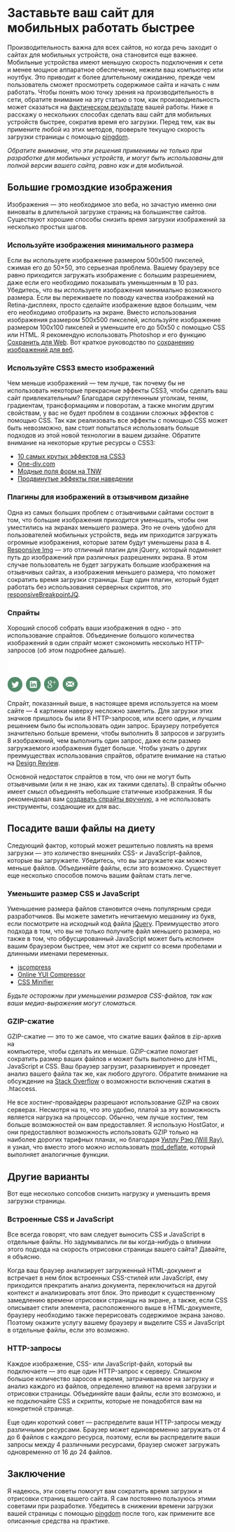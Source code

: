 # Заставьте ваш сайт для мобильных работать быстрее

Производительность важна для всех сайтов, но когда речь заходит о сайтах для 
мобильных устройств, она становится еще важнее. Мобильные устройства имеют 
меньшую скорость подключения к сети и менее мощное аппаратное обеспечение, 
нежели ваш компьютер или ноутбук. Это приводит к более длительному ожиданию, 
прежде чем пользователь сможет просмотреть содержимое сайта и начать с ним 
работать. Чтобы понять мою точку зрения на производительность в сети, обратите 
внимание на эту статью о том, как производиельность может сказаться на 
[фактическом результате][0] вашей работы. Ниже я расскажу о нескольких 
способах сделать ваш сайт для мобильных устройств быстрее, сократив время его 
загрузки. Перед тем, как вы примените любой из этих методов, проверьте текущую 
скорость загрузки страницы с помощью [pingdom][1].

*Обратите внимание, что эти решения применимы не только при разработке для 
мобильных устройств, и могут быть использованы для полной версии вашего сайта, 
равно как и для мобильной.*

## Большие громоздкие изображения

Изображения — это необходимое зло веба, но зачастую именно они виноваты в 
длительной загрузке страниц на большинстве сайтов. Существуют хорошие способы 
снизить время загрузки изображений за несколько простых шагов.

### Используйте изображения минимального размера

Если вы используете изображение размером 500х500 пикселей, сжимая его до 
50×50, это серьезная проблема. Вашему браузеру все равно приходится загружать 
изображение с большим разрешением, даже если его необходимо показывать 
уменьшенным в 10 раз. Убедитесь, что вы используете изображения минимально 
возможного размера. Если вы переживаете по поводу качества изображений на 
Retina-дисплеях, просто сделайте изображение вдвое большим, чем его необходимо 
отобразить на экране. Вместо использования изображения размером 500х500 
пикселей, используйте изображение размером 100х100 пикселей и уменьшите его до 
50х50 с помощью CSS или HTML. Я рекомендую использовать Photoshop и его 
функцию [Сохранить для Web][18]. Вот краткое руководство по 
[сохранению изображений для веб][2].

### Используйте CSS3 вместо изображений

Чем меньше изображений — тем лучше, так почему бы не использовать некоторые 
прекрасные эффекты CSS3, чтобы сделать ваш сайт привлекательным? Благодаря 
скругленнным уголкам, теням, градиентам, трансформациям и поворотам, а также 
многим другим свойствам, у вас не будет проблем в создании сложных эффектов с 
помощью CSS. Так как реализовать все эффекты с помощью CSS может быть 
невозможно, вам стоит попытаться использовать больше подходов из этой новой 
технологии в вашем дизайне. Обратите внимание на некоторые крутые ресурсы о 
CSS3:

* [10 самых крутых эффектов на CSS3][3]
* [One-div.com][4]
* [Модные поля форм на TNW][5]
* [Продвинутые эффекты при наведении][6]

### Плагины для изображений в отзывчивом дизайне

Одна из самых больших проблем с отзывчивыми сайтами состоит в том, что большие 
изображения приходится уменьшать, чтобы они уместились на экранах меньшего 
размера. Это не очень удобно для пользователей мобильных устройств, ведь им 
приходится загружать огромные изображения, которые затем будут уменьшены раза 
в 4. [Responsive Img][7] — это отличный плагин для jQuery, который подменяет 
путь до изображений при различных разрешениях экрана. В этом случае 
пользователь не будет загружать большие изображения на отзывчивых сайтах, а 
изображения меньшего размера, что поможет сократить время загрузки страницы. 
Еще один плагин, который будет работать без использования серверных скриптов, 
это [responsiveBreakpointJQ][8].

### Спрайты

Хороший способ собрать ваши изображения в одно - это использование спрайтов. 
Объединение большого количества изображений в один спрайт может сэкономить 
несколько HTTP-запросов (об этом подробнее дальше).

![Спрайт с иконками социальных сетей][Рисунок 1]

Спрайт, показанный выше, в настоящее время используется на моем сайте — 4 
картинки наверху несложно заметить. Для загрузки этих значков пришлось бы или 
8 HTTP-запросов, или всего один, и лучшим решением было бы использовать один 
запрос. Браузеру потребуется значительно больше времени, чтобы выполнить 8 
запросов и загрузить 8 изображений, чем выполнить один запрос, даже если 
размер загружаемого изображения будет больше. Чтобы узнать о других 
преимуществах использования спрайтов, обратите внимание на статью на 
[Design Review][9].

Основной недостаток спрайтов в том, что они не могут быть отзывчивыми (или я 
не знаю, как их такими сделать). В спрайты обычно имеет смысл объединять 
небольшие статичные изображения. Я бы рекомендовал вам [создавать спрайты 
вручную][10], а не использовать инструменты, создающие их для вас.

## Посадите ваши файлы на диету

Следующий фактор, который может решительно повлиять на время загрузки — это 
количество внешнийх CSS- и JavaScript-файлов, которые вы загружаете. 
Убедитесь, что вы загружаете как можно меньше файлов. Объединяйте файлы, если 
это возможно. Существует еще несколько способов помочь вашим файлам стать 
легче.

### Уменьшите размер CSS и JavaScript

Уменьшение размера файлов становится очень популярным среди разработчиков. Вы 
можете заметить нечитаемую мешанину из букв, если посмотрите на исходный код 
файла [jQuery][11]. Преимущество этого подхода в том, что вы не только 
получите файл меньшего размера, но также в том, что обфусцированный JavaScript 
может быть исполнен вашим браузером быстрее, чем этот же скрипт со всеми 
пробелами и длинными именами переменных.

* [jscompress][12]
* [Online YUI Compressor][13]
* [CSS Minifier][14]

*Будьте осторожны при уменьшении размеров CSS-файлов, так как ваши медиа-выражения могут сломаться.*

### GZIP-сжатие

GZIP-сжатие — это то же самое, что сжатие ваших файлов в zip-архив на  
компьютере, чтобы сделать их меньше. GZIP-сжатие помогает сократить размер 
ваших файлов и может быть выполнено для HTML, JavaScript и CSS. Ваш браузер 
загрузит, разархивирует и проведет анализ вашего файла так же, как любого 
другого. Обратите внимание на обсуждение на [Stack Overflow][15] о возможности 
включения сжатия в .htaccess.

Не все хостинг-провайдеры разрешают использование GZIP на своих серверах. 
Несмотря на то, что это удобно, платой за эту возможность является нагрузка на 
процессор. Обычно, чем лучше хостинг, тем больше возможностей он вам 
предоставляет. Я использую HostGator, и они предоставляют возможность 
использовать GZIP только на наиболее дорогих тарифных планах, но благодаря 
[Уиллу Рэю (Will Ray)][16], я узнал, что вместо этого можно использовать 
[mod_deflate][17], который выполняет аналогичные функции.

## Другие варианты

Вот еще несколько сопсобов снизить нагрузку и уменьшить время загрузки 
страницы.

### Встроенные CSS и JavaScript

Все всегда говорят, что вам следует выносить CSS и JavaScript в отдельные 
файлы. Но задумывались ли вы когда-нибудь о влиянии этого подхода на скорость 
отрисовки страницы вашего сайта? Давайте, я объясню.

Когда ваш браузер анализирует загруженный HTML-документ и встречает в нем блок 
встроенных CSS-стилей или JavaScript, ему приходится прекратить анализ 
документа, переключиться на другой контекст и анализировать этот блок. Это 
приводит к существенному замедлению времени отрисовки страницы на экране, а 
также, если CSS описывает стили элемента, расположенного выше в 
HTML-документе, браузеру необходимо также перерисовать содержимое экрана 
заново. Поэтому окажите услугу вашему браузеру и выделите CSS и JavaScript в 
отдельные файлы, если это возможно.

### HTTP-запросы

Каждое изображение, CSS- или JavaScript-файл, который вы подключаете — это еще 
один HTTP-запрос к серверу. Слишком большое количество заросов и время, 
затрачиваемое на загрузку и анализ каждого из файлов, определенно влияют на 
время загрузки и отрисовки страницы. Объединяйте ваши файлы, если это 
возможно, и не подключайте CSS и скрипты, которые не понадобятся вам на 
конкретной странице.

Еще один короткий совет — распределите ваши HTTP-запросы между различными 
ресурсами. Браузер может единовременно загружать от 4 до 6 файлов с каждого 
ресурса, поэтому, если вы распределите ваши запросы между 4 различными 
ресурсами, браузер сможет загружать одновременно от 16 до 24 файлов.

## Заключение

Я надеюсь, эти советы помогут вам сократить время загрузки и отрисовки страниц 
вашего сайта. Я сам постоянно пользуюсь этими советами при разработке. 
Убедитесь в снижении времени загрузки вашей страницы с помощью [pingdom][1] 
после того, как примените все описанные средства на практике.

[0]: http://blog.kissmetrics.com/loading-time/
[1]: http://tools.pingdom.com/fpt/
[2]: http://sixrevisions.com/web_design/comprehensive-guide-saving-images-for-web/
[3]: http://www.webdesignerdepot.com/2012/03/10-of-the-coolest-css-css3-effects-10-of-the-coolest-css-css3-effects-10-of-the-coolest-css-and-css3-effects/
[4]: http://one-div.com/
[5]: http://thenextweb.com/dd/2013/02/21/fancy-input-adds-css3-text-effects-to-input-fields-a-gimmick-or-a-chance-to-delight/
[6]: http://codecanyon.net/item/advanced-css3-hover-effects-4/4143438
[7]: http://responsiveimg.com/
[8]: https://github.com/Designer023/responsiveBreakpointJQ
[9]: http://designreviver.com/tips/the-advantages-of-using-css-sprites-along-with-a-few-tips/
[10]: http://mysprit.es/tool
[11]: http://ajax.googleapis.com/ajax/libs/jquery/1.9.1/jquery.min.js
[12]: http://jscompress.com/
[13]: http://refresh-sf.com/yui/
[14]: http://www.cssminifier.com/
[15]: http://stackoverflow.com/questions/2666120/how-can-i-gzip-my-javascript-and-css-files
[16]: http://www.will-ray.com/
[17]: http://support.hostgator.com/articles/specialized-help/technical/apache-htaccess/mod_deflate
[18]: http://www.deke.com/content/photoshop-top-40-feature-34-save-web-and-devices

[Рисунок 1]: img/social-sprite.png